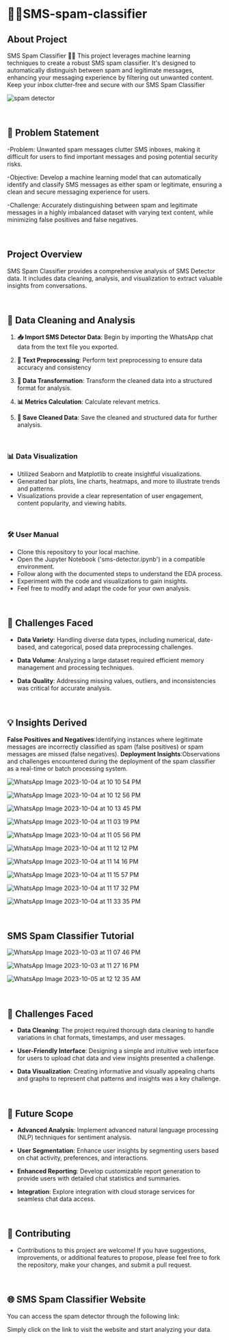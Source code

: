 # 📱🚫SMS-spam-classifier

## About Project

SMS Spam Classifier 📱🚫  This project leverages machine learning techniques to create a robust SMS spam classifier. It's designed to automatically distinguish between spam and legitimate messages, enhancing your messaging experience by filtering out unwanted content. Keep your inbox clutter-free and secure with our SMS Spam Classifier

![spam detector](https://github.com/ishita-goyal-019/SMS-spam-classifier/assets/145800141/b7775b3b-533d-44c2-90b4-0035b2eab436)

<br>

## 🎯 Problem Statement

-Problem: Unwanted spam messages clutter SMS inboxes, making it difficult for users to find important messages and posing potential security risks.

-Objective: Develop a machine learning model that can automatically identify and classify SMS messages as either spam or legitimate, ensuring a clean and secure messaging experience for users.

-Challenge: Accurately distinguishing between spam and legitimate messages in a highly imbalanced dataset with varying text content, while minimizing false positives and false negatives.

<br>

## Project Overview 

SMS Spam Classifier provides a comprehensive analysis of SMS Detector data. 
It includes data cleaning, analysis, and visualization to extract valuable insights from conversations.

<br>

## 🧹 Data Cleaning and Analysis

1. **📥 Import SMS Detector Data**: Begin by importing the WhatsApp chat data from the text file you exported.

2. **🧹 Text Preprocessing**: Perform text preprocessing to ensure data accuracy and consistency

3. **🧬 Data Transformation**: Transform the cleaned data into a structured format for analysis. 

4. **📊 Metrics Calculation**: Calculate relevant metrics.

5. **💾 Save Cleaned Data**: Save the cleaned and structured data for further analysis.

<br>

### 📊 Data Visualization

- Utilized Seaborn and Matplotlib to create insightful visualizations.
- Generated bar plots, line charts, heatmaps, and more to illustrate trends and patterns.
- Visualizations provide a clear representation of user engagement, content popularity, and viewing habits.
  
<br>

### 🛠️ User Manual

- Clone this repository to your local machine.
- Open the Jupyter Notebook ('sms-detector.ipynb') in a compatible environment.
- Follow along with the documented steps to understand the EDA process.
- Experiment with the code and visualizations to gain insights.
- Feel free to modify and adapt the code for your own analysis.

<br>


## 🤔 Challenges Faced

- **Data Variety**: Handling diverse data types, including numerical, date-based, and categorical, posed data preprocessing challenges.

- **Data Volume**: Analyzing a large dataset required efficient memory management and processing techniques.

- **Data Quality**: Addressing missing values, outliers, and inconsistencies was critical for accurate analysis.

<br>

## 💡 Insights Derived

**False Positives and Negatives**:Identifying instances where legitimate messages are incorrectly classified as spam (false positives) or spam messages are missed (false negatives).
**Deployment Insights**:Observations and challenges encountered during the deployment of the spam classifier as a real-time or batch processing system.

![WhatsApp Image 2023-10-04 at 10 10 54 PM](https://github.com/ishita-goyal-019/SMS-spam-classifier/assets/145800141/6a7814e5-875f-4ceb-bccf-ba6292cf6156)

![WhatsApp Image 2023-10-04 at 10 12 56 PM](https://github.com/ishita-goyal-019/SMS-spam-classifier/assets/145800141/57cf73ba-e057-4bbd-a939-7d893afee96d)

![WhatsApp Image 2023-10-04 at 10 13 45 PM](https://github.com/ishita-goyal-019/SMS-spam-classifier/assets/145800141/f68d2154-c957-4dd2-ad01-edd65cba0298)

![WhatsApp Image 2023-10-04 at 11 03 19 PM](https://github.com/ishita-goyal-019/SMS-spam-classifier/assets/145800141/9683a37e-0bf1-42ef-b5ab-c452b89e211a)

![WhatsApp Image 2023-10-04 at 11 05 56 PM](https://github.com/ishita-goyal-019/SMS-spam-classifier/assets/145800141/0728a7e8-8b1d-4f6d-90f9-4dede1debaec)

![WhatsApp Image 2023-10-04 at 11 12 12 PM](https://github.com/ishita-goyal-019/SMS-spam-classifier/assets/145800141/f1b169e7-028b-41de-9881-92ef4d03ee2c)

![WhatsApp Image 2023-10-04 at 11 14 16 PM](https://github.com/ishita-goyal-019/SMS-spam-classifier/assets/145800141/15f1bb96-eea9-488a-88ab-b12a2211e619)

![WhatsApp Image 2023-10-04 at 11 15 57 PM](https://github.com/ishita-goyal-019/SMS-spam-classifier/assets/145800141/8f3d0bc7-5ebc-412d-9fad-71c41abf9950)

![WhatsApp Image 2023-10-04 at 11 17 32 PM](https://github.com/ishita-goyal-019/SMS-spam-classifier/assets/145800141/b27b4ad4-e57c-4562-bafb-86e8e6d205d1)

![WhatsApp Image 2023-10-04 at 11 33 35 PM](https://github.com/ishita-goyal-019/SMS-spam-classifier/assets/145800141/a9d55d6a-3691-435d-9df4-ddefe4fa0586)

<br>

## SMS Spam Classifier Tutorial

![WhatsApp Image 2023-10-03 at 11 07 46 PM](https://github.com/ishita-goyal-019/SMS-spam-classifier/assets/145800141/0e2a2a83-2f86-4b3e-9402-b37e95379fe6)

![WhatsApp Image 2023-10-03 at 11 27 16 PM](https://github.com/ishita-goyal-019/SMS-spam-classifier/assets/145800141/f3a32e86-7515-4f7f-bb13-05a838fc9b6a)

![WhatsApp Image 2023-10-05 at 12 12 35 AM](https://github.com/ishita-goyal-019/SMS-spam-classifier/assets/145800141/845146ae-e13c-4537-9cfe-b2238b78b11f)

<br>

## 🚀 Challenges Faced

- **Data Cleaning**: The project required thorough data cleaning to handle variations in chat formats, timestamps, and user messages.

- **User-Friendly Interface**: Designing a simple and intuitive web interface for users to upload chat data and view insights presented a challenge.

- **Data Visualization**: Creating informative and visually appealing charts and graphs to represent chat patterns and insights was a key challenge.

<br>

## 🔮 Future Scope

- **Advanced Analysis**: Implement advanced natural language processing (NLP) techniques for sentiment analysis.

- **User Segmentation**: Enhance user insights by segmenting users based on chat activity, preferences, and interactions.

- **Enhanced Reporting**: Develop customizable report generation to provide users with detailed chat statistics and summaries.

- **Integration**: Explore integration with cloud storage services for seamless chat data access.

<br>

## 🤝 Contributing

- Contributions to this project are welcome! If you have suggestions, improvements, or additional features to propose, please feel free to fork the repository, make your changes, and submit a pull request.

<br>

## 🌐 SMS Spam Classifier Website

You can access the spam detector through the following link:



Simply click on the link to visit the website and start analyzing your data.
